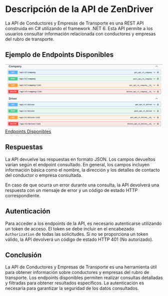 # Descripción de la API de ZenDriver

La API de Conductores y Empresas de Transporte es una REST API construida en C# utilizando el framework .NET 6. Esta API permite a los usuarios consultar información relacionada con conductores y empresas del rubro de transporte.

## Ejemplo de Endpoints Disponibles

[![Azure Deployment](https://github.com/Innova-mind/ZenDriver.API/blob/main/end-points.png)](https://innovamind.azurewebsites.net/swagger/index.html)
[Endpoints Disponibles](https://innovamind.azurewebsites.net/swagger/index.html)


## Respuestas

La API devuelve las respuestas en formato JSON. Los campos devueltos varían según el endpoint consultado. En general, los campos incluyen información básica como el nombre, la dirección y los detalles de contacto del conductor o empresa consultada.

En caso de que ocurra un error durante una consulta, la API devolverá una respuesta con un mensaje de error y un código de estado HTTP correspondiente.

## Autenticación

Para acceder a los endpoints de la API, es necesario autenticarse utilizando un token de acceso. El token se debe incluir en el encabezado `Authorization` de todas las solicitudes. Si no se proporciona un token válido, la API devolverá un código de estado HTTP 401 (No autorizado).

## Conclusión

La API de Conductores y Empresas de Transporte es una herramienta útil para obtener información sobre conductores y empresas del rubro de transporte. Los endpoints disponibles permiten realizar consultas detalladas y filtradas para obtener resultados específicos. La autenticación es necesaria para garantizar la seguridad de los datos consultados.